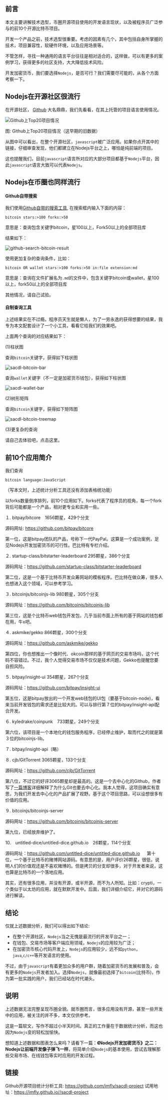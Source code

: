 ## 前言

本文主要讲解技术选型，币圈开源项目使用的开发语言现状，以及被程序员广泛参与的前10个开源比特币项目。

开发一个产品之前，技术选型很重要。考虑的因素有几个，其中包括自身所掌握的技术，项目兼容性，软硬件环境，以及应用场景等。

不管怎样，寻找一种通用的语言平台往往是相对适合的，这样做，可以有更多的案例学习，获得更多的社区支持，大大降低技术风险。

开发加密货币，我们要选择`Nodejs`，是否可行？我们需要尽可能的，从各个方面考察一下。

## Nodejs在开源社区很流行

在开源社区， [Github][] 大名鼎鼎，我们先看看，在其上托管的项目语言使用情况。

![Github上Top20项目情况][]

图: Github上Top20项目情况（这早期的旧数据） 

从图中可以看出，在整个开源社区，`javascript`被广泛应用。如果你点开其中的链接，仔细审查发现，他们都建立在Nodejs平台之上，哪怕是纯前端的项目。

这也提醒我们，目前`javascript`语言所对应的大部分项目都基于`Nodejs`平台，因此`javascript`语言大致可以代表`Nodejs`。

## Nodejs在币圈也同样流行

#### Github自带搜索

我们使用[Github自带的搜索工具][], 在搜索框内输入下面的内容：

```
bitcoin stars:>100 forks:>50
```

意思是：查询包含关键字bitcoin，星100以上，Fork50以上的全部项目库

结果如下：

![github-search-bitcoin-result][]

使用更加复杂的查询条件，比如：

```
bitcoin OR wallet stars:>100 forks:>50 in:file extension:md
```

意思是：查询在文件扩展名为`.md`的文件中，包含关键字bitcoin或wallet，星100以上，fork50以上的全部项目库

其他情况，请自己试验。

#### 自制查询工具

上述结果实在不过瘾。程序员天生就是懒人，为了一劳永逸的获得想要的结果，我专为本文配套设计了一个小工具，看看它给我们的效果吧。

上面两个查询的对应结果如下：

(1)柱状图

查询`bitcoin`关键字，获得如下柱状图

![sacdl-bitcoin-bar][]

查询`wallet`关键字（不一定是加密货币钱包），获得如下柱状图

![sacdl-wallet-bar][]

(2)树形矩阵

查询`bitcoin`关键字，获得如下矩阵图

![sacdl-bitcoin-treemap][]

(3)更复杂的查询

请自己去体验吧，点击这里。

## 前10个应用简介

我们查询

```
bitcoin language:JavaScript 
```

（写本文时，上述统计分析工具还没有添加表格统功能）

以forks数量倒序排列，前10个应用如下。forks代表了程序员的视角，每一个fork背后可能都是一个产品，相对更专业和实用一些。

１. bitpay/bitcore　1656颗星，429个分支

源码网址: https://github.com/bitpay/bitcore

第一位，这是bitpay团队的产品，号称下一代PayPal。这算是一个成功案例，足见Nodejs开发加密货币的可行性。巴比特有专栏介绍。

２. startup-class/bitstarter-leaderboard 295颗星，386个分支

源码网址：https://github.com/startup-class/bitstarter-leaderboard

第二位，这是一个基于比特币开发众筹网站的模板程序。巴比特在做众筹，很多人也想进入这个领域，可以参考学习。

３. bitcoinjs/bitcoinjs-lib 980颗星，305个分支

源码网址：https://github.com/bitcoinjs/bitcoinjs-lib

第三位，这是个比特币web钱包开发包，几乎当前市面上所有的基于网站的钱包都在用，牛x吧。

４. askmike/gekko 866颗星，300个分支

源码网址：https://github.com/askmike/gekko

第四位，你也想推出一个像时代、okcoin那样的基于网页的交易市场吗，这个代码不容错过。不过，我个人觉得交易市场不仅仅是技术问题，Gekko也提醒您要自担风险。

５. bitpay/insight-ui 354颗星，267个分支

源码网址：https://github.com/bitpay/insight-ui

第五位，这是bitpay放出的一个开发web钱包的UI包（要基于bitcoin-node)，看来当前开发钱包的需求还是比较大的。可以与排行第７位的bitpay/insight-api配合开发。

６. kyledrake/coinpunk　733颗星，249个分支

第六位，该项目是一个本地化的钱包服务程序，已经停止维护，取而代之的就是第３位的bitcoinjs-lib。

７. bitpay/insight-api（略）

８. cjb/GitTorrent 3065颗星，133个分支

源码网址：https://github.com/cjb/GitTorrent

第八位，不过它的好评3065颗星却是最高的。这是一个去中心化的Github，作者写了[一篇博客][]详细解释了为什么Git也要去中心化。我本人觉得，这项目确实有意思，为我们开发去中心化的产品扩展了视野。基于这个项目思路，可以设想很多有价值的应用。

９. bitcoinjs/bitcoinjs-server

源码网址：https://github.com/bitcoinjs/bitcoinjs-server

第九位，已经放弃维护了。

10.　untitled-dice/untitled-dice.github.io　26颗星，114个分支

源码网址：https://github.com/untitled-dice/untitled-dice.github.io
　
第十位，一个基于比特币的赌博网站源码。有意思的是，用户评价26颗星，很低，说明人们的价值观还是不喜欢赌博的。但是拷贝的分支却很多，对于开发者来说，这也算是比特币的一个落地应用。

其实，还有很多应用，并没有开源，或半开源，而不为人所知。比如：crypti，一个类似于以太坊的应用，就在默默开发中。后面，我们详细介绍它，并对它的源码进行解读。

## 结论

仅就上述数据分析，我们可以得出如下结论:

- 在整个开源社区，`Nodejs`当之无愧是最流行的开发平台之一；
- 在钱包、交易市场等客户端应用领域，`Nodejs`的应用较为广泛；
- 在加密货币核心代码开发上，`Nodejs`的应用较少，远不如`python`，`java`,`c/c++`等开发语言的使用。

不过，由于`javascript`有着更加众多的用户群，随着加密货币的发展和普及，会有更多的`Nodejs`开发者加入。选择`Nodejs`，就像最初选择了`bitcoin`(比特币)，作为第一批实践的用户，我们已经站在时代潮头。

## 说明

上述数据无法完整呈现币圈全貌。就币圈而言，很多应用没有开源，甚至一些开发中的应用，被关注的并不多，本文仅供参考。

这是一篇软文，写作不超过小半天时间。真正的工作量在于数据统计分析，而这也因为`Nodejs`变的轻松加愉快。

想知道上述数据和图表怎么来吗？请看下一篇：**《Nodejs开发加密货币》之二：Nodejs让前端开发像子弹飞一样**，将简单介绍`Nodejs`的基本使用，尝试去理解那些交易市场、在线钱包等实时应用的开发过程。

## 链接

Github开源项目统计分析工具: <https://github.com/imfly/sacdl-project> 试用地址：<https://imfly.github.io//sacdl-project>

[Github]: https://github.com
[Github自带的搜索工具]: https://github.com/search

[Github上Top20项目情况]: ../styles/images/top20-table.jpg
[github-search-bitcoin]: ../styles/images/github-search-bitcoin.jpg
[github-search-bitcoin-result]: ../styles/images/github-search-bitcoin-result.jpg
[sacdl-bitcoin-bar]: ../styles/images/sacdl-bitcoin-bar.jpg
[sacdl-wallet-bar]: ../styles/images/sacdl-wallet-bar.jpg
[sacdl-bitcoin-treemap]: ../styles/images/sacdl-bitcoin-treemap.jpg
[一篇博客]: http://blog.printf.net/articles/2015/05/29/announcing-gittorrent-a-decentralized-github/
